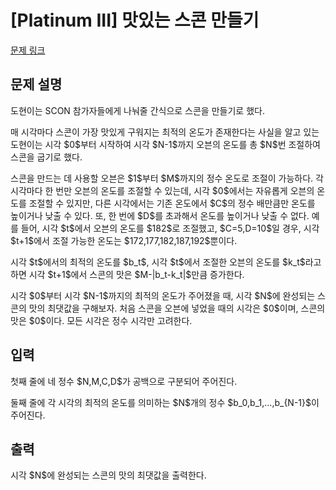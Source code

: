 # [Platinum III] 맛있는 스콘 만들기

[문제 링크](https://www.acmicpc.net/problem/33918) 

## 문제 설명

<p>도현이는 SCON 참가자들에게 나눠줄 간식으로 스콘을 만들기로 했다.</p>

<p>매 시각마다 스콘이 가장 맛있게 구워지는 최적의 온도가 존재한다는 사실을 알고 있는 도현이는 시각 $0$부터 시작하여 시각 $N-1$까지 오븐의 온도를 총 $N$번 조절하여 스콘을 굽기로 했다.</p>

<p>스콘을 만드는 데 사용할 오븐은 $1$부터 $M$까지의 정수 온도로 조절이 가능하다. 각 시각마다 한 번만 오븐의 온도를 조절할 수 있는데, 시각 $0$에서는 자유롭게 오븐의 온도를 조절할 수 있지만, 다른 시각에서는 기존 온도에서 $C$의 정수 배만큼만 온도를 높이거나 낮출 수 있다. 또, 한 번에 $D$를 초과해서 온도를 높이거나 낮출 수 없다. 예를 들어, 시각 $t$에서 오븐의 온도를 $182$로 조절했고, $C=5,D=10$일 경우, 시각 $t+1$에서 조절 가능한 온도는 $172,177,182,187,192$뿐이다.</p>

<p>시각 $t$에서의 최적의 온도를 $b_t$, 시각 $t$에서 조절한 오븐의 온도를 $k_t$라고 하면 시각 $t+1$에서 스콘의 맛은 $M-|b_t-k_t|$만큼 증가한다.</p>

<p>시각 $0$부터 시각 $N-1$까지의 최적의 온도가 주어졌을 때, 시각 $N$에 완성되는 스콘의 맛의 최댓값을 구해보자. 처음 스콘을 오븐에 넣었을 때의 시각은 $0$이며, 스콘의 맛은 $0$이다. 모든 시각은 정수 시각만 고려한다.</p>

## 입력 

 <p>첫째 줄에 네 정수 $N,M,C,D$가 공백으로 구분되어 주어진다.</p>

<p>둘째 줄에 각 시각의 최적의 온도를 의미하는 $N$개의 정수 $b_0,b_1,...,b_{N-1}$이 주어진다.</p>

## 출력 

 <p>시각 $N$에 완성되는 스콘의 맛의 최댓값을 출력한다.</p>

